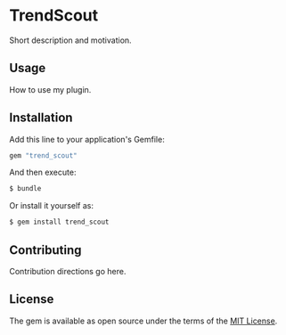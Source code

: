 # TrendScout
Short description and motivation.

## Usage
How to use my plugin.

## Installation
Add this line to your application's Gemfile:

```ruby
gem "trend_scout"
```

And then execute:
```bash
$ bundle
```

Or install it yourself as:
```bash
$ gem install trend_scout
```

## Contributing
Contribution directions go here.

## License
The gem is available as open source under the terms of the [MIT License](https://opensource.org/licenses/MIT).
